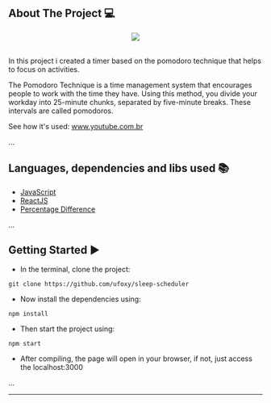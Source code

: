 ## About The Project 💻
<div align="center">
<img src="https://media.discordapp.net/attachments/990708984212246529/1000888116384628796/unknown.png?width=888&height=612"></img>
</div>
<br/>

In this project i created a timer based on the pomodoro technique that helps to focus on activities.

The Pomodoro Technique is a time management system that encourages people to work with the time they have. Using this method, you divide your workday into 25-minute chunks, separated by five-minute breaks. These intervals are called pomodoros.

See how it's used: www.youtube.com.br

...
## Languages, dependencies and libs used 📚

* [JavaScript](https://developer.mozilla.org/pt-BR/docs/Web/JavaScript)
* [ReactJS](https://pt-br.reactjs.org/docs/create-a-new-react-app.html)
* [Percentage Difference](https://www.npmjs.com/package/percentage-difference)

...
## Getting Started ▶️

- In the terminal, clone the project:

```
git clone https://github.com/ufoxy/sleep-scheduler
```
- Now install the dependencies using:
```
npm install
```
- Then start the project using:
```
npm start
```
- After compiling, the page will open in your browser, if not, just access the localhost:3000

...

---
